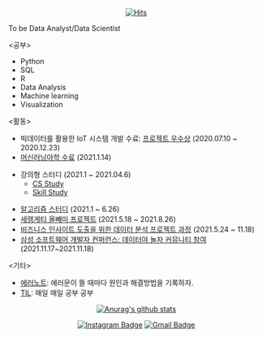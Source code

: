 <div align=center>

[![Hits](https://hits.seeyoufarm.com/api/count/incr/badge.svg?url=https://github.com/oshsage)](https://hits.seeyoufarm.com) 


</div>
To be Data Analyst/Data Scientist

<공부>  
- Python
- SQL 
- R
- Data Analysis
- Machine learning
- Visualization

<활동>
- 빅데이터를 활용한 IoT 시스템 개발 수료: [프로젝트 우수상](https://github.com/multicampus4/iot-smart-building) (2020.07.10 ~ 2020.12.23)
- [머신러닝야학 수료](https://ml.yah.ac/) (2021.1.14)
* 강의형 스터디 (2021.1 ~ 2021.04.6)
  * [CS Study](https://github.com/jisicTank/CS)
  * [Skill Study](https://github.com/jisicTank/Skill)
- [알고리즘 스터디](https://github.com/oshsage/TIL/tree/master/Coding%20Test/Study%20Group) (2021.1 ~ 6.26)
- [세렝게티 올빼미 프로젝트](https://www.notion.so/serengetiowl/47166eee4bdf4c6f92c21a1ad5624edc) (2021.5.18 ~ 2021.8.26)
- [비즈니스 인사이트 도출을 위한 데이터 분석 프로젝트 과정](https://github.com/oshsage/PJ_RealEstate) (2021.5.24 ~ 11.18)
- [삼성 소프트웨어 개발자 컨퍼런스: 데이터야 놀자 커뮤니티 참여](https://www.soscon.net/community) (2021.11.17~2021.11.18)

<기타>
- [에러노트](https://github.com/oshsage/TIL/tree/master/Error%20Note): 에러문이 뜰 때마다 원인과 해결방법을 기록하자.
- [TIL](https://github.com/oshsage/TIL): 매일 매일 공부 공부
<div align=center>

  [![Anurag's github stats](https://github-readme-stats.vercel.app/api?username=oshsage)](https://github.com/anuraghazra/github-readme-stats)
 
 [![Instagram Badge](https://img.shields.io/badge/-Instagram-dd2a7b?style=flat-square&logo=instagram&logoColor=white&link=https://www.instagram.com/data.scientist/)](https://www.instagram.com/oh12sung/) 
 [![Gmail Badge](https://img.shields.io/badge/-Gmail-d14836?style=flat-square&logo=Gmail&logoColor=white&link=mailto:snugyun01@gmail.com)](mailto:oh12sung@gmail.com)
 

</div>

